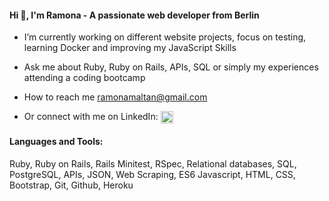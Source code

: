 <h4 align="left">Hi 👋, I'm Ramona - A passionate web developer from Berlin</h4>

- I’m currently working on different website projects, focus on testing, learning Docker and improving my JavaScript Skills

- Ask me about Ruby, Ruby on Rails, APIs, SQL or simply my experiences attending a coding bootcamp

- How to reach me ramonamaltan@gmail.com

- Or connect with me on LinkedIn: <a href="https://linkedin.com/in/ramona maltan" target="blank"><img align="center" src="https://cdn.jsdelivr.net/npm/simple-icons@3.0.1/icons/linkedin.svg" alt="ramona maltan" height="20" width="20" /></a>

<h4 align="left">Languages and Tools:</h4>
Ruby, Ruby on Rails, Rails Minitest, RSpec, Relational databases, SQL, PostgreSQL, APIs, JSON, Web Scraping,
ES6 Javascript, HTML, CSS, Bootstrap, Git, Github, Heroku



